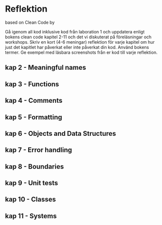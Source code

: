 # Reflektion 
based on Clean Code by 


Gå igenom all kod inklusive kod från laboration 1 och uppdatera enligt bokens clean code
kapitel 2-11 och det vi diskuterat på föreläsningar och workshops. Skriv en kort (4-6
meningar) reflektion för varje kapitel om hur just det kapitlet har påverkat eller inte påverkat
din kod. Använd bokens termer. Ge exempel med läsbara screenshots från er kod till varje
reflektion.


## kap 2 - Meaningful names
## kap 3 - Functions
## kap 4 - Comments
## kap 5 - Formatting
## kap 6 - Objects and Data Structures
## kap 7 - Error handling
## kap 8 - Boundaries
## kap 9 - Unit tests
## kap 10 - Classes
## kap 11 - Systems